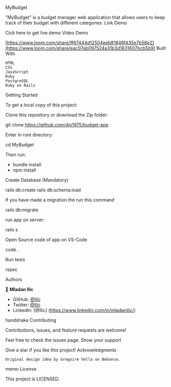 MyBudget

"MyBudget" is a budget manager web application that allows users to keep track of their budget with different categories.
Link Demo

Cick here to get live demo
Video Demo

[https://www.loom.com/share/ff67444d12504eeb81846f435e7b58e2](https://www.loom.com/share/eac07ab097524a31b3d1831607bcb5b9)
Built With

    HTML
    CSS
    JavaScript
    Ruby
    PostgreSQL
    Ruby on Rails

Getting Started

To get a local copy of this project:

Clone this repository or download the Zip folder:

git clone https://github.com/djo1975/budget-app

Enter in root directory:

cd MyBudget

Then run:

- bundle install
- npm install

Create Database (Mandatory)

rails db:create
rails db:schema:load

If you have made a migration the run this command

rails db:migrate

run app on server:

rails s

Open Source code of app on VS-Code

code .

Run tests

rspec

Authors

👤 **Mladan Ilic**

- GitHub: [@Ilic](https://github.com/djo1975)
- Twitter: [@Ilic](https://twitter.com/MladanIlic)
- LinkedIn: [@Ilic] (https://www.linkedin.com/in/mladanilic/)

handshake Contributing

Contributions, issues, and feature requests are welcome!

Feel free to check the issues page.
Show your support

Give a star if you like this project!
Acknowledgments

    Original design idea by Gregoire Vella on Behance.

memo License

This project is LICENSED.
